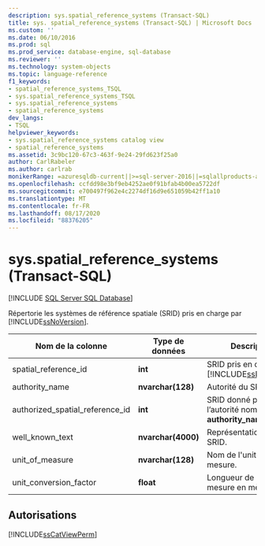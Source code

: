 ```yaml
---
description: sys.spatial_reference_systems (Transact-SQL)
title: sys. spatial_reference_systems (Transact-SQL) | Microsoft Docs
ms.custom: ''
ms.date: 06/10/2016
ms.prod: sql
ms.prod_service: database-engine, sql-database
ms.reviewer: ''
ms.technology: system-objects
ms.topic: language-reference
f1_keywords:
- spatial_reference_systems_TSQL
- sys.spatial_reference_systems_TSQL
- sys.spatial_reference_systems
- spatial_reference_systems
dev_langs:
- TSQL
helpviewer_keywords:
- sys.spatial_reference_systems catalog view
- spatial_reference_systems
ms.assetid: 3c9bc120-67c3-463f-9e24-29fd623f25a0
author: CarlRabeler
ms.author: carlrab
monikerRange: =azuresqldb-current||>=sql-server-2016||=sqlallproducts-allversions||>=sql-server-linux-2017||=azuresqldb-mi-current
ms.openlocfilehash: ccfdd98e3bf9eb4252ae0f91bfab4b00ea5722df
ms.sourcegitcommit: e700497f962e4c2274df16d9e651059b42ff1a10
ms.translationtype: MT
ms.contentlocale: fr-FR
ms.lasthandoff: 08/17/2020
ms.locfileid: "88376205"
---
```

# <a name="sysspatial_reference_systems-transact-sql"></a>sys.spatial_reference_systems (Transact-SQL)
[!INCLUDE [SQL Server SQL Database](../../includes/applies-to-version/sql-asdb.md)]

  Répertorie les systèmes de référence spatiale (SRID) pris en charge par [!INCLUDE[ssNoVersion](../../includes/ssnoversion-md.md)].  

  
|Nom de la colonne|Type de données|Description|  
|-----------------|---------------|-----------------|  
|spatial_reference_id|**int**|SRID pris en charge par [!INCLUDE[ssNoVersion](../../includes/ssnoversion-md.md)].|  
|authority_name|**nvarchar(128)**|Autorité du SRID.|  
|authorized_spatial_reference_id|**int**|SRID donné par l’autorité nommée dans **authority_name**.|  
|well_known_text|**nvarchar(4000)**|Représentation WKT du SRID.|  
|unit_of_measure|**nvarchar(128)**|Nom de l'unité de mesure.|  
|unit_conversion_factor|**float**|Longueur de l'unité de mesure en mètres.|  
  
## <a name="permissions"></a>Autorisations  
 [!INCLUDE[ssCatViewPerm](../../includes/sscatviewperm-md.md)]  
  
  

